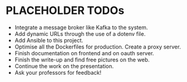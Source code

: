 # PLACEHOLDER TODOs

* Integrate a message broker like Kafka to the system.
* Add dynamic URLs through the use of a dotenv file.
* Add Ansible to this project.
* Optimise all the Dockerfiles for production. Create a proxy server.
* Finish documentation on frontend and on oauth server.
* Finish the write-up and find free pictures on the web.
* Continue the work on the presentation.
* Ask your professors for feedback!
